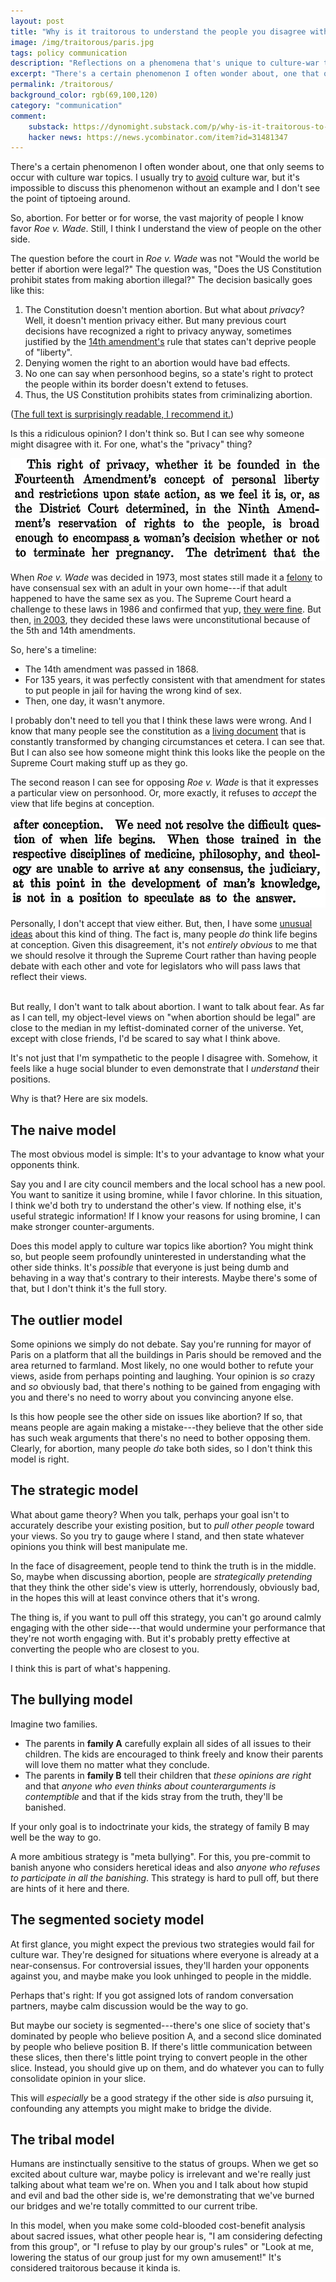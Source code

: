 ```yaml
---
layout: post
title: "Why is it traitorous to understand the people you disagree with? Six models"
image: /img/traitorous/paris.jpg
tags: policy communication
description: "Reflections on a phenomena that's unique to culture-war topics"
excerpt: "There's a certain phenomenon I often wonder about, one that only seems to occur with culture war topics. I usually try to avoid culture war, but it's impossible to discuss this phenomenon without an example and I don't see the point of tiptoeing around. So, abortion. For better or for worse, the vast majority of people I know favor Roe v. Wade. Still, I think I understand the view of people on the other side. The question before the court in Roe v. Wade was not \"Would the world be better if abortion were legal?\" The question was, \"Does the US Constitution prohibit states from making abortion illegal?\" The decision basically goes like this:"
permalink: /traitorous/
background_color: rgb(69,100,120)
category: "communication"
comment:
    substack: https://dynomight.substack.com/p/why-is-it-traitorous-to-understand
    hacker news: https://news.ycombinator.com/item?id=31481347
---
```


There's a certain phenomenon I often wonder about, one that only seems to occur with culture war topics. I usually try to [avoid](/culture-war-island-hopping/) culture war, but it's impossible to discuss this phenomenon without an example and I don't see the point of tiptoeing around.

So, abortion. For better or for worse, the vast majority of people I know favor *Roe v. Wade*. Still, I think I understand the view of people on the other side.

The question before the court in *Roe v. Wade* was not "Would the world be better if abortion were legal?" The question was, "Does the US Constitution prohibit states from making abortion illegal?" The decision basically goes like this:

1. The Constitution doesn't mention abortion. But what about *privacy*? Well, it doesn't mention privacy either. But many previous court decisions have recognized a right to privacy anyway, sometimes justified by the [14th amendment's](https://constitutioncenter.org/interactive-constitution/amendment/amendment-xiv) rule that states can't deprive people of "liberty".
2. Denying women the right to an abortion would have bad effects.
3. No one can say when personhood begins, so a state's right to protect the people within its border doesn't extend to fetuses.
4. Thus, the US Constitution prohibits states from criminalizing abortion.

([The full text is surprisingly readable, I recommend it.](https://www.loc.gov/item/usrep410113/))

Is this a ridiculous opinion? I don't think so. But I can see why someone might disagree with it. For one, what's the "privacy" thing?

![Roe v. Wade passage on privacy](/img/traitorous/roevwade1.svg)

When *Roe v. Wade* was decided in 1973, most states still made it a [felony](https://en.wikipedia.org/wiki/LGBT_rights_in_the_United_States#Legality_of_same-sex_sexual_activity) to have consensual sex with an adult in your own home---if that adult happened to have the same sex as you. The Supreme Court heard a challenge to these laws in 1986 and confirmed that yup, [they were fine](https://en.wikipedia.org/wiki/Bowers_v._Hardwick). But then, [in 2003](https://en.wikipedia.org/wiki/Lawrence_v._Texas), they decided these laws were unconstitutional because of the 5th and 14th amendments.

So, here's a timeline:

* The 14th amendment was passed in 1868.
* For 135 years, it was perfectly consistent with that amendment for states to put people in jail for having the wrong kind of sex.
* Then, one day, it wasn't anymore.

I probably don't need to tell you that I think these laws were wrong. And I know that many people see the constitution as a [living document](https://en.wikipedia.org/wiki/Living_Constitution) that is constantly transformed by changing circumstances et cetera. I can see that. But I can also see how someone might think this looks like the people on the Supreme Court making stuff up as they go.

The second reason I can see for opposing *Roe v. Wade* is that it expresses a particular view on personhood. Or, more exactly, it refuses to *accept* the view that life begins at conception.

![Roe v. Wade passage on personhood](/img/traitorous/roevwade2.svg)

Personally, I don't accept that view either. But, then, I have some [unusual ideas](/no-self/) about this kind of thing. The fact is, many people *do* think life begins at conception. Given this disagreement, it's not *entirely obvious* to me that we should resolve it through the Supreme Court rather than having people debate with each other and vote for legislators who will pass laws that reflect their views.

<br>
But really, I don't want to talk about abortion. I want to talk about fear. As far as I can tell, my object-level views on "when abortion should be legal" are close to the median in my leftist-dominated corner of the universe. Yet, except with close friends, I'd be scared to say what I think above.

It's not just that I'm sympathetic to the people I disagree with. Somehow, it feels like a huge social blunder to even demonstrate that I *understand* their positions.

Why is that? Here are six models.

## The naive model

The most obvious model is simple: It's to your advantage to know what your opponents think.

Say you and I are city council members and the local school has a new pool. You want to sanitize it using bromine, while I favor chlorine. In this situation, I think we'd both try to understand the other's view. If nothing else, it's useful strategic information! If I know your reasons for using bromine, I can make stronger counter-arguments.

Does this model apply to culture war topics like abortion? You might think so, but people seem profoundly uninterested in understanding what the other side thinks. It's *possible* that everyone is just being dumb and behaving in a way that's contrary to their interests. Maybe there's some of that, but I don't think it's the full story.

## The outlier model

Some opinions we simply do not debate. Say you're running for mayor of Paris on a platform that all the buildings in Paris should be removed and the area returned to farmland. Most likely, no one would bother to refute your views, aside from perhaps pointing and laughing. Your opinion is *so* crazy and *so* obviously bad, that there's nothing to be gained from engaging with you and there's no need to worry about you convincing anyone else.

Is this how people see the other side on issues like abortion? If so, that means people are again making a mistake---they believe that the other side has such weak arguments that there's no need to bother opposing them. Clearly, for abortion, many people *do* take both sides, so I don't think this model is right.

## The strategic model

What about game theory? When you talk, perhaps your goal isn't to accurately describe your existing position, but to *pull other people* toward your views. So you try to gauge where I stand, and then state whatever opinions you think will best manipulate me.

In the face of disagreement, people tend to think the truth is in the middle.  So, maybe when discussing abortion, people are *strategically pretending* that they think the other side's view is utterly, horrendously, obviously bad, in the hopes this will at least convince others that it's wrong.

The thing is, if you want to pull off this strategy, you can't go around calmly engaging with the other side---that would undermine your performance that they're not worth engaging with. But it's probably pretty effective at converting the people who are closest to you.

I think this is part of what's happening.

## The bullying model

Imagine two families.

* The parents in **family A** carefully explain all sides of all issues to their children. The kids are encouraged to think freely and know their parents will love them no matter what they conclude.
* The parents in **family B** tell their children that *these opinions are right* and that *anyone who even thinks about counterarguments is contemptible* and that if the kids stray from the truth, they'll be banished.

If your only goal is to indoctrinate your kids, the strategy of family B may well be the way to go.

A more ambitious strategy is "meta bullying". For this, you pre-commit to banish anyone who considers heretical ideas and also *anyone who refuses to participate in all the banishing*. This strategy is hard to pull off, but there are hints of it here and there.

## The segmented society model

At first glance, you might expect the previous two strategies would fail for culture war. They're designed for situations where everyone is already at a near-consensus. For controversial issues, they'll harden your opponents against you, and maybe make you look unhinged to people in the middle.

Perhaps that's right: If you got assigned lots of random conversation partners, maybe calm discussion would be the way to go.

But maybe our society is segmented---there's one slice of society that's dominated by people who believe position A, and a second slice dominated by people who believe position B. If there's little communication between these slices, then there's little point trying to convert people in the other slice. Instead, you should give up on them, and do whatever you can to fully consolidate opinion in your slice.

This will *especially* be a good strategy if the other side is *also* pursuing it, confounding any attempts you might make to bridge the divide.

## The tribal model

Humans are instinctually sensitive to the status of groups. When we get so excited about culture war, maybe policy is irrelevant and we're really just talking about what team we're on. When you and I talk about how stupid and evil and bad the other side is, we're demonstrating that we've burned our bridges and we're totally committed to our current tribe.

In this model, when you make some cold-blooded cost-benefit analysis about sacred issues, what other people hear is, "I am considering defecting from this group", or "I refuse to play by our group's rules" or "Look at me, lowering the status of our group just for my own amusement!" It's considered traitorous because it kinda is.


